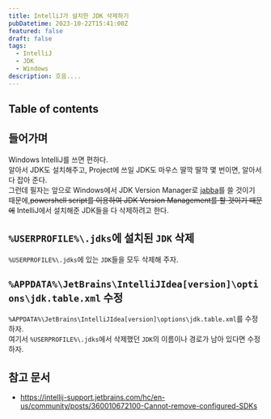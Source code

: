 ```yaml
---
title: IntelliJ가 설치한 JDK 삭제하기
pubDatetime: 2023-10-22T15:41:00Z
featured: false
draft: false
tags:
  - IntelliJ
  - JDK
  - Windows
description: 흐음....
---
```


## Table of contents

## 들어가며

Windows IntelliJ를 쓰면 편하다.  
알아서 JDK도 설치해주고, Project에 쓰일 JDK도 마우스 딸깍 딸깍 몇 번이면, 알아서 다 잡아 준다.  
그런데 필자는 앞으로 Windows에서 JDK Version Manager로 [jabba](https://github.com/shyiko/jabba)를 쓸 것이기 때문에,~~powershell script를 이용하여 JDK Version Management를 할 것이기 때문에~~ IntelliJ에서 설치해준 JDK들을 다 삭제하려고 한다.

## `%USERPROFILE%\.jdks`에 설치된 `JDK` 삭제

`%USERPROFILE%\.jdks`에 있는 `JDK`들을 모두 삭제해 주자.

## `%APPDATA%\JetBrains\IntelliJIdea[version]\options\jdk.table.xml` 수정

`%APPDATA%\JetBrains\IntelliJIdea[version]\options\jdk.table.xml`를 수정하자.  
여기서 `%USERPROFILE%\.jdks`에서 삭제했던 `JDK`의 이름이나 경로가 남아 있다면 수정하자.

## 참고 문서

- <https://intellij-support.jetbrains.com/hc/en-us/community/posts/360010672100-Cannot-remove-configured-SDKs>
